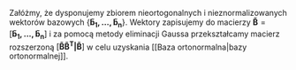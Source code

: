 Załóżmy, że dysponujemy zbiorem nieortogonalnych i nieznormalizowanych wektorów bazowych $\{\boldsymbol{\tilde{b}_1,...,\tilde{b}_n}\}$. Wektory zapisujemy do macierzy $\boldsymbol{\tilde{B}}=[\boldsymbol{\tilde{b}_1,...,\tilde{b}_n}]$ i za pomocą metody eliminacji Gaussa przekształcamy macierz rozszerzoną $[\boldsymbol{\tilde{B}\tilde{B}^T|\tilde{B}}]$ w celu uzyskania [[Baza ortonormalna|bazy ortonormalnej]]. 